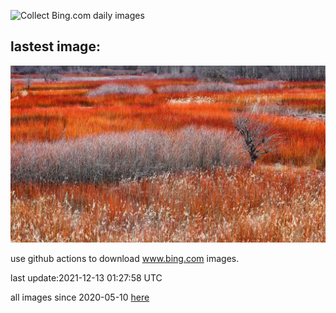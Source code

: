 ![Collect Bing.com daily images](https://github.com/counter2015/bing-daily-images/workflows/Collect%20Bing.com%20daily%20images/badge.svg)
## lastest image:
![](images/WickerCultivation.jpg)

use github actions to download www.bing.com images.

last update:2021-12-13 01:27:58 UTC

all images since 2020-05-10 [here](https://github.com/counter2015/bing-daily-images/tree/master/images) 
